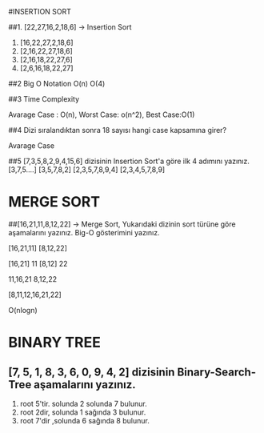 #INSERTION SORT

##1. [22,27,16,2,18,6] -> Insertion Sort 
1. [16,22,27,2,18,6]
2. [2,16,22,27,18,6]
3. [2,16,18,22,27,6]
4. [2,6,16,18,22,27]

##2 Big O Notation
O(n)  O(4)

##3 Time Complexity

Avarage Case : O(n), Worst Case: o(n^2), Best Case:O(1)

##4 Dizi sıralandıktan sonra 18 sayısı hangi case kapsamına girer?

Avarage Case

##5 [7,3,5,8,2,9,4,15,6] dizisinin Insertion Sort'a göre ilk 4 adımını yazınız.
[3,7,5....]
[3,5,7,8,2]
[2,3,5,7,8,9,4]
[2,3,4,5,7,8,9]


# MERGE SORT
##[16,21,11,8,12,22] -> Merge Sort, Yukarıdaki dizinin sort türüne göre aşamalarını yazınız. Big-O gösterimini yazınız.

[16,21,11] [8,12,22]

[16,21] 11 [8,12] 22

11,16,21 8,12,22

[8,11,12,16,21,22]

O(nlogn)

# BINARY TREE

## [7, 5, 1, 8, 3, 6, 0, 9, 4, 2] dizisinin Binary-Search-Tree aşamalarını yazınız.

1. root 5'tir. solunda 2 solunda 7 bulunur.
2. root 2dir, solunda 1 sağında 3 bulunur.
3. root 7'dir ,solunda 6 sağında 8 bulunur.

